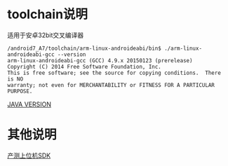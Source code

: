 # toolchain说明

适用于安卓32bit交叉编译器
```shell
/android7_A7/toolchain/arm-linux-androideabi/bin$ ./arm-linux-androideabi-gcc --version
arm-linux-androideabi-gcc (GCC) 4.9.x 20150123 (prerelease)
Copyright (C) 2014 Free Software Foundation, Inc.
This is free software; see the source for copying conditions.  There is NO
warranty; not even for MERCHANTABILITY or FITNESS FOR A PARTICULAR PURPOSE.
```

[JAVA VERSION](https://tuyainc.github.io/tuyasmart_android_device_sdk_doc/)
# 其他说明

[产测上位机SDK](https://github.com/TuyaInc/TUYA_PTS_SDK/)
